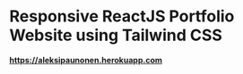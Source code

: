 # Responsive ReactJS Portfolio Website using Tailwind CSS

<b>https://aleksipaunonen.herokuapp.com</b>

